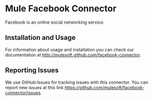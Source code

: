 # Mule Facebook Connector

Facebook is an online social networking service.

## Installation and Usage

For information about usage and installation you can check our documentation at http://mulesoft.github.com/facebook-connector.

## Reporting Issues

We use GitHub:Issues for tracking issues with this connector. You can report new issues at this link https://github.com/mulesoft/facebook-connector/issues.